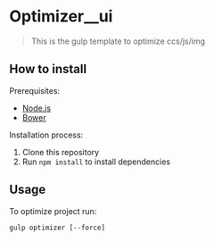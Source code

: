 # Optimizer__ui

> This is the gulp template to optimize ccs/js/img

## How to install

Prerequisites:
* [Node.js](http://nodejs.org/) 
* [Bower](http://bower.io/) 

Installation process:

1. Clone this repository
2. Run ```npm install``` to install dependencies

## Usage


To optimize project run:
```
gulp optimizer [--force] 
```

